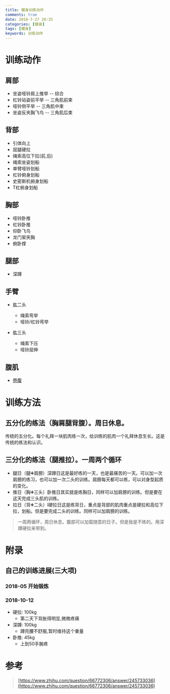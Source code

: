 ```yaml
---
title: 健身训练动作
comments: true
date: 2018-7-27 20:35
categories: [健身]
tags: [健身]
keywords: 训练动作
---
```


# 训练动作

## 肩部

- 坐姿哑铃肩上推举 -- 综合
- 杠铃站姿前平举 -- 三角肌前束
- 哑铃侧平举 -- 三角肌中束
- 坐姿反夹胸飞鸟 -- 三角肌后束

## 背部

- 引体向上
- 屈腿硬拉
- 绳索高位下拉(前,后)
- 绳索坐姿划船
- 单臂哑铃划船
- 杠铃俯身划船
- 史密斯机俯身划船
- T杠俯身划船

<!-- more -->

## 胸部

- 哑铃卧推
- 杠铃卧推
- 仰卧飞鸟
- 龙门架夹胸
- 俯卧撑

## 腿部

- 深蹲


## 手臂
- 肱二头
  - 绳索弯举 
  - 哑铃/杠铃弯举 

- 肱三头
  - 绳索下压
  - 哑铃屈伸


## 腹肌

- [卷腹](http://www.jingyanshu.com/a/yundong/yd/2016/0525/6844.html)

# 训练方法

## 五分化的练法（胸肩腿背腹）。周日休息。
传统的五分化。每个礼拜一块肌肉练一次，给训练的肌肉一个礼拜休息生长。这是传统的练法和认识。

## 三分化的练法（腿推拉）。一周两个循环

- 腿日（腿➕肩膀）深蹲日这是最好练的一天，也是最痛苦的一天。可以加一次肩膀的练习，也可以加一次二头的训练。肩膀每天都可以练，可以对身型起质的变化。
- 推日（胸➕三头）卧推日其实就是练胸日，同样可以加肩膀的训练。但是要在这天完成三头肌的训练。
- 拉日（背➕二头）l硬拉日这是练背日，重点是背部的肌肉重点是硬拉和高位下拉，划船。但是要完成二头的训练。同样可以加肩膀的训练。
> 一周两循环，周日休息。腹部可以加载随意的日子。但是我是不练的。用深蹲硬拉来带到。


# 附录

## 自己的训练进展(三大项)

### 2018-05 开始锻炼

### 2018-10-12
- 硬拉: 100kg
  - 第二天下背胀得明显,微微疼痛
- 深蹲: 100kg
  - 蹲完腰不舒服,暂时维持这个重量
- 卧推: 45kg
  - 上到50手腕疼


# 参考
> [https://www.zhihu.com/question/66772306/answer/245733036](https://www.zhihu.com/question/66772306/answer/245733036)

